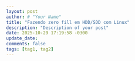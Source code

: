 ```yaml
---
layout: post
author: # "Your Name"
title: "Fazendo zero fill em HDD/SDD com Linux"
description: "Description of your post"
date: 2025-10-29 17:19:58 -0300
update_date: 
comments: false
tags: [tag1, tag2]
---
```


<!-- Write from here your post !!! -->
